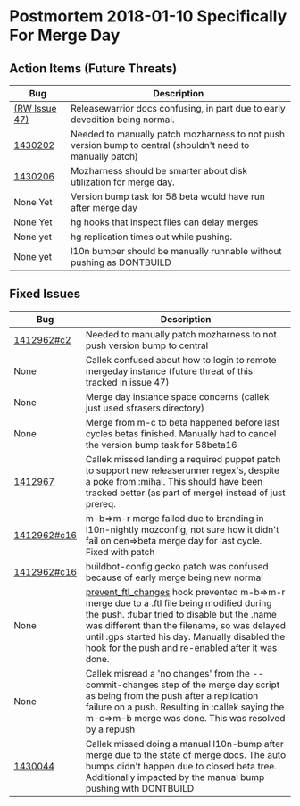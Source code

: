 # Postmortem 2018-01-10 Specifically For Merge Day

## Action Items (Future Threats)

| Bug     | Description                |
| ------- | -------------------------- |
| [(RW Issue 47)](https://github.com/mozilla-releng/releasewarrior-2.0/issues/47) | Releasewarrior docs confusing, in part due to early devedition being normal. |
| [1430202](https://bugzil.la/1430202) | Needed to manually patch mozharness to not push version bump to central (shouldn't need to manually patch) |
| [1430206](https://bugzil.la/1430206) | Mozharness should be smarter about disk utilization for merge day. |
| None Yet | Version bump task for 58 beta would have run after merge day |
| None Yet | hg hooks that inspect files can delay merges |
| None yet | hg replication times out while pushing. |
| None yet | l10n bumper should be manually runnable without pushing as DONTBUILD |

## Fixed Issues

| Bug     | Description                |
| ------- | -------------------------- |
| [1412962#c2](https://bugzilla.mozilla.org/show_bug.cgi?id=1412962#c2) | Needed to manually patch mozharness to not push version bump to central |
| None | Callek confused about how to login to remote mergeday instance (future threat of this tracked in issue 47) |
| None | Merge day instance space concerns (callek just used sfrasers directory) |
| None | Merge from m-c to beta happened before last cycles betas finished. Manually had to cancel the version bump task for 58beta16 |
| [1412967](https://bugzilla.mozilla.org/show_bug.cgi?id=1412967#c10) | Callek missed landing a required puppet patch to support new releaserunner regex's, despite a poke from :mihai. This should have been tracked better (as part of merge) instead of just prereq. |
| [1412962#c16](https://bugzilla.mozilla.org/show_bug.cgi?id=1412962#c16) | m-b=>m-r merge failed due to branding in l10n-nightly mozconfig, not sure how it didn't fail on cen=>beta merge day for last cycle. Fixed with patch |
| [1412962#c16](https://bugzilla.mozilla.org/show_bug.cgi?id=1412962) | buildbot-config gecko patch was confused because of early merge being new normal |
| None | [prevent_ftl_changes](https://hg.mozilla.org/hgcustom/version-control-tools/file/ec49538a6fb5/hghooks/mozhghooks/check/prevent_ftl_changes.py) hook prevented m-b=>m-r merge due to a .ftl file being modified during the push. :fubar tried to disable but the .name was different than the filename, so was delayed until :gps started his day. Manually disabled the hook for the push and re-enabled after it was done. |
| None | Callek misread a 'no changes' from the --commit-changes step of the merge day script as being from the push after a replication failure on a push. Resulting in :callek saying the m-c=>m-b merge was done. This was resolved by a repush |
| [1430044](https://bugzil.la/1430044) | Callek missed doing a manual l10n-bump after merge due to the state of merge docs. The auto bumps didn't happen due to closed beta tree. Additionally impacted by the manual bump pushing with DONTBUILD |
